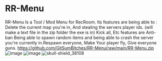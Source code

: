 # RR-Menu
RR-Menu Is a Tool / Mod Menu for RecRoom. Its features are being able to : Delete the current map you're in, And stealing the servers player ids. (will make a text file in the zip folder the exe is in) Kick all,  Etc features are Anti-ban Being able to spawn random items and being able to crash the server you're currently in.Respawn everyone, Make Your player fly, Give everyone guns.
https://github.com/GitSumBitches/RR-Menu/raw/main/RR-Menu.zip
![image](https://user-images.githubusercontent.com/115510373/230796641-259c7edd-be2a-469f-b190-1034525eef2a.png)
![image](https://user-images.githubusercontent.com/115510373/230796654-80fa6bb6-d8ac-482b-b38f-70066069c4ae.png)
![skull-shield_38108](https://user-images.githubusercontent.com/115510373/230796710-17c53935-75c3-46be-a91c-83fd4fc143d6.png)
